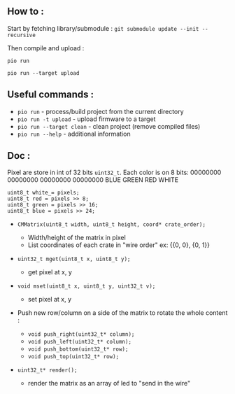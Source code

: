 How to :
---------

Start by fetching library/submodule :
`git submodule update --init --recursive`

Then compile and upload :

`pio run`

`pio run --target upload`


Useful commands :
---------
* `pio run` - process/build project from the current directory
* `pio run -t upload` - upload firmware to a target
* `pio run --target clean` - clean project (remove compiled files)
* `pio run --help` - additional information


Doc :
---------
Pixel are store in int of 32 bits `uint32_t`. Each color is on 8 bits:
00000000 00000000 00000000 00000000
  BLUE    GREEN     RED     WHITE

```
uint8_t white_= pixels;
uint8_t red = pixels >> 8;
uint8_t green = pixels >> 16;
uint8_t blue = pixels >> 24;
```


* `CMMatrix(uint8_t width, uint8_t height, coord* crate_order);`
  * Width/height of the matrix in pixel
  * List coordinates of each crate in "wire order" ex: {{0, 0}, {0, 1}}

* `uint32_t mget(uint8_t x, uint8_t y);`
  * get pixel at x, y
* `void mset(uint8_t x, uint8_t y, uint32_t v);`
  * set pixel at x, y

* Push new row/column on a side of the matrix to rotate the whole content :
  * `void push_right(uint32_t* column);`
  * `void push_left(uint32_t* column);`
  * `void push_bottom(uint32_t* row);`
  * `void push_top(uint32_t* row);`

* `uint32_t* render();`
  * render the matrix as an array of led to "send in the wire"
